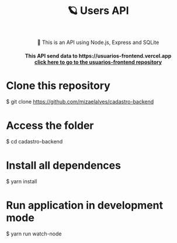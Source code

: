 <h1 align="center">🪐 Users API</h1>
<br>
<p align="center">🚀 This is an API using Node.js, Express and SQLite</p>


<h4 align="center"> 
	This API send data to https://usuarios-frontend.vercel.app<br>
<a href="https://github.com/mizaelalves/usuarios-frontend">click here to go to the usuarios-frontend repository</a>
</h4>

# Clone this repository
$ git clone <https://github.com/mizaelalves/cadastro-backend>

# Access the folder
$ cd cadastro-backend

# Install all dependences
$ yarn install

# Run application in development mode
$ yarn run watch-node
